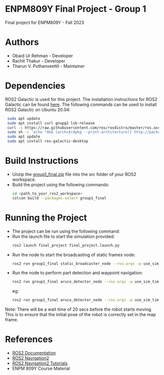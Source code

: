 # ENPM809Y Final Project - Group 1
Final project for ENPM809Y - Fall 2023

# Authors
- Obaid Ur Rehman - Developer
- Rachit Thakur - Developer
- Tharun V. Puthanveettil - Maintainer

# Dependencies
ROS2 Galactic is used for this project. The installation instructions for ROS2 Galactic can be found [here](https://docs.ros.org/en/galactic/Installation/Ubuntu-Install-Debians.html). The following commands can be used to install ROS2 Galactic on Ubuntu 20.04:
```bash
 sudo apt update
 sudo apt install curl gnupg2 lsb-release
 curl -s https://raw.githubusercontent.com/ros/rosdistro/master/ros.asc | sudo apt-key add -
 sudo sh -c 'echo "deb [arch=$(dpkg --print-architecture)] http://packages.ros.org/ros2/ubuntu $(lsb_release -cs) main" > /etc/apt/sources.list.d/ros2-latest.list'
 sudo apt update
 sudo apt install ros-galactic-desktop
```


# Build Instructions
- Unzip the [group1_final.zip](./group1_final.zip) file into the src folder of your ROS2 workspace.
- Build the project using the following commands:
    ```bash
    cd <path_to_your_ros2_workspace>
    colcon build --packages-select group1_final
    ```

# Running the Project
- The project can be run using the following command:
- Run the launch file to start the simulation provided:
    ```bash
    ros2 launch final_project final_project.launch.py
    ```
- Run the node to start the broadcasting of static frames node:
    ```bash
    ros2 run group1_final static_broadcaster_node --ros-args -p use_sim_time:=True
    ```
- Run the node to perform part detection and waypoint navigation:
    ```bash
    ros2 run group1_final aruco_detector_node --ros-args -p use_sim_time:=True --params-file <path-to-config>.yaml
    ```   
    eg:
    ```bash
    ros2 run group1_final aruco_detector_node --ros-args -p use_sim_time:=True --params-file /home/tvp/TVP/Coursework/Fall2023/ENPM809Y/Project/final_ws/src/group1_final/config/waypoint_params.yaml
    ```
Note: There will be a wait time of 20 secs before the robot starts moving. This is to ensure that the initial pose of the robot is correctly set in the map frame.


# References
- [ROS2 Documentation](https://docs.ros.org/en/galactic/index.html)
- [ROS2 Navigation2](https://navigation.ros.org/index.html)
- [ROS2 Navigation2 Tutorials](https://navigation.ros.org/getting_started/index.html)
- ENPM 809Y Course Material
